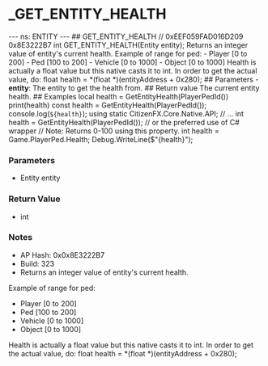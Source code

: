 # _GET_ENTITY_HEALTH

--- ns: ENTITY ---  ## GET_ENTITY_HEALTH  // 0xEEF059FAD016D209 0x8E3222B7 int GET_ENTITY_HEALTH(Entity entity);  Returns an integer value of entity's current health. Example of range for ped: - Player [0 to 200] - Ped [100 to 200] - Vehicle [0 to 1000] - Object [0 to 1000] Health is actually a float value but this native casts it to int. In order to get the actual value, do: float health = *(float *)(entityAddress + 0x280);  ## Parameters  - **entity**: The entity to get the health from.  ## Return value  The current entity health.  ## Examples  local health = GetEntityHealth(PlayerPedId()) print(health)  const health = GetEntityHealth(PlayerPedId()); console.log(`${health}`);  using static CitizenFX.Core.Native.API; // ... int health = GetEntityHealth(PlayerPedId());  // or the preferred use of C# wrapper // Note: Returns 0-100 using this property. int health = Game.PlayerPed.Health;  Debug.WriteLine($"{health}");

### Parameters
* Entity entity

### Return Value
* int

### Notes
* AP Hash: 0x0x8E3222B7
* Build: 323
* Returns an integer value of entity's current health.

Example of range for ped:
- Player [0 to 200]
- Ped [100 to 200]
- Vehicle [0 to 1000]
- Object [0 to 1000]

Health is actually a float value but this native casts it to int.
In order to get the actual value, do:
float health = *(float *)(entityAddress + 0x280);


